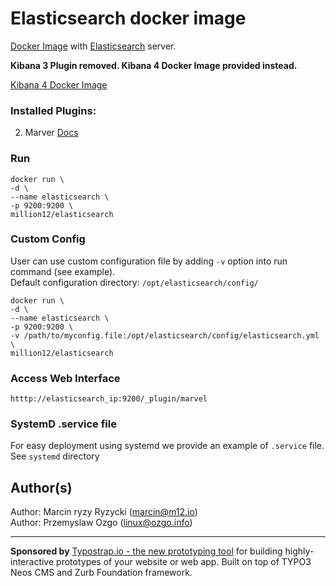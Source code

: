 # Elasticsearch docker image 
[Docker Image](https://registry.hub.docker.com/u/million12/elasticsearch/) with [Elasticsearch](http://www.elasticsearch.org/) server.

**Kibana 3 Plugin removed. Kibana 4 Docker Image provided instead.**

[Kibana 4 Docker Image](https://registry.hub.docker.com/u/million12/docker-kibana4/)

### Installed Plugins:

2. Marver [Docs](http://www.elasticsearch.org/overview/marvel/)

### Run 
`docker run \`  
`-d \`  
`--name elasticsearch \`  
`-p 9200:9200 \`  
`million12/elasticsearch`

### Custom Config 
User can use custom configuration file by adding `-v` option into run command (see example).  
Default configuration directory: `/opt/elasticsearch/config/`
  
`docker run \`  
`-d \`  
`--name elasticsearch \`  
`-p 9200:9200 \`  
`-v /path/to/myconfig.file:/opt/elasticsearch/config/elasticsearch.yml \`  
`million12/elasticsearch` 

### Access Web Interface
`htttp://elasticsearch_ip:9200/_plugin/marvel`  

### SystemD .service file
For easy deployment using systemd we provide an example of `.service` file. See `systemd` directory

## Author(s)

Author: Marcin ryzy Ryzycki (<marcin@m12.io>)  
Author: Przemyslaw Ozgo (<linux@ozgo.info>)

---

**Sponsored by** [Typostrap.io - the new prototyping tool](http://typostrap.io/) for building highly-interactive prototypes of your website or web app. Built on top of TYPO3 Neos CMS and Zurb Foundation framework.
